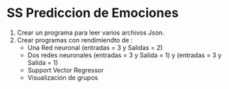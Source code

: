 # SS Prediccion de Emociones

1. Crear un programa para leer varios archivos Json.
2. Crear programas con rendimiendto de :
    - Una Red neuronal (entradas = 3 y Salidas = 2)
    - Dos redes neuronales (entradas = 3 y Salida = 1) y (entradas = 3 y Salida = 1)
    - Support Vector Regressor
    - Visualización de grupos
   
